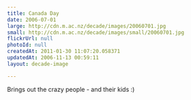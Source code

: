 ```yaml
---
title: Canada Day
date: 2006-07-01
large: http://cdn.m.ac.nz/decade/images/20060701.jpg
small: http://cdn.m.ac.nz/decade/images/small/20060701.jpg
flickrUrl: null
photoId: null
createdAt: 2011-01-30 11:07:20.058371
updatedAt: 2006-11-13 00:59:11
layout: decade-image

---
```

Brings out the crazy people - and their kids :)
